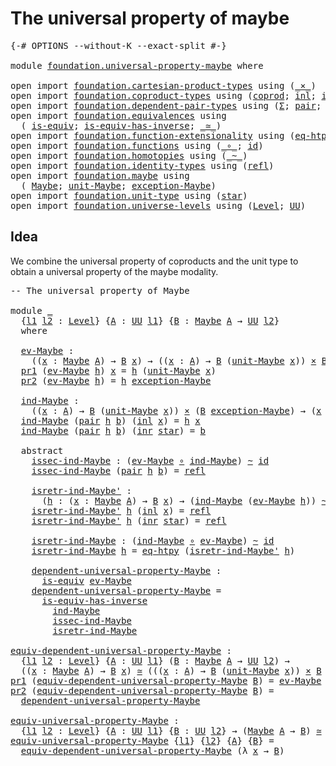 # The universal property of maybe

<pre class="Agda"><a id="44" class="Symbol">{-#</a> <a id="48" class="Keyword">OPTIONS</a> <a id="56" class="Pragma">--without-K</a> <a id="68" class="Pragma">--exact-split</a> <a id="82" class="Symbol">#-}</a>

<a id="87" class="Keyword">module</a> <a id="94" href="foundation.universal-property-maybe.html" class="Module">foundation.universal-property-maybe</a> <a id="130" class="Keyword">where</a>

<a id="137" class="Keyword">open</a> <a id="142" class="Keyword">import</a> <a id="149" href="foundation.cartesian-product-types.html" class="Module">foundation.cartesian-product-types</a> <a id="184" class="Keyword">using</a> <a id="190" class="Symbol">(</a><a id="191" href="foundation-core.cartesian-product-types.html#577" class="Function Operator">_×_</a><a id="194" class="Symbol">)</a>
<a id="196" class="Keyword">open</a> <a id="201" class="Keyword">import</a> <a id="208" href="foundation.coproduct-types.html" class="Module">foundation.coproduct-types</a> <a id="235" class="Keyword">using</a> <a id="241" class="Symbol">(</a><a id="242" href="foundation.coproduct-types.html#1168" class="Datatype">coprod</a><a id="248" class="Symbol">;</a> <a id="250" href="foundation.coproduct-types.html#1239" class="InductiveConstructor">inl</a><a id="253" class="Symbol">;</a> <a id="255" href="foundation.coproduct-types.html#1262" class="InductiveConstructor">inr</a><a id="258" class="Symbol">)</a>
<a id="260" class="Keyword">open</a> <a id="265" class="Keyword">import</a> <a id="272" href="foundation.dependent-pair-types.html" class="Module">foundation.dependent-pair-types</a> <a id="304" class="Keyword">using</a> <a id="310" class="Symbol">(</a><a id="311" href="foundation-core.dependent-pair-types.html#502" class="Record">Σ</a><a id="312" class="Symbol">;</a> <a id="314" href="foundation-core.dependent-pair-types.html#575" class="InductiveConstructor">pair</a><a id="318" class="Symbol">;</a> <a id="320" href="foundation-core.dependent-pair-types.html#592" class="Field">pr1</a><a id="323" class="Symbol">;</a> <a id="325" href="foundation-core.dependent-pair-types.html#604" class="Field">pr2</a><a id="328" class="Symbol">)</a>
<a id="330" class="Keyword">open</a> <a id="335" class="Keyword">import</a> <a id="342" href="foundation.equivalences.html" class="Module">foundation.equivalences</a> <a id="366" class="Keyword">using</a>
  <a id="374" class="Symbol">(</a> <a id="376" href="foundation-core.equivalences.html#1542" class="Function">is-equiv</a><a id="384" class="Symbol">;</a> <a id="386" href="foundation-core.equivalences.html#2999" class="Function">is-equiv-has-inverse</a><a id="406" class="Symbol">;</a> <a id="408" href="foundation-core.equivalences.html#1607" class="Function Operator">_≃_</a><a id="411" class="Symbol">)</a>
<a id="413" class="Keyword">open</a> <a id="418" class="Keyword">import</a> <a id="425" href="foundation.function-extensionality.html" class="Module">foundation.function-extensionality</a> <a id="460" class="Keyword">using</a> <a id="466" class="Symbol">(</a><a id="467" href="foundation-core.function-extensionality.html#1464" class="Function">eq-htpy</a><a id="474" class="Symbol">)</a>
<a id="476" class="Keyword">open</a> <a id="481" class="Keyword">import</a> <a id="488" href="foundation.functions.html" class="Module">foundation.functions</a> <a id="509" class="Keyword">using</a> <a id="515" class="Symbol">(</a><a id="516" href="foundation-core.functions.html#407" class="Function Operator">_∘_</a><a id="519" class="Symbol">;</a> <a id="521" href="foundation-core.functions.html#309" class="Function">id</a><a id="523" class="Symbol">)</a>
<a id="525" class="Keyword">open</a> <a id="530" class="Keyword">import</a> <a id="537" href="foundation.homotopies.html" class="Module">foundation.homotopies</a> <a id="559" class="Keyword">using</a> <a id="565" class="Symbol">(</a><a id="566" href="foundation-core.homotopies.html#545" class="Function Operator">_~_</a><a id="569" class="Symbol">)</a>
<a id="571" class="Keyword">open</a> <a id="576" class="Keyword">import</a> <a id="583" href="foundation.identity-types.html" class="Module">foundation.identity-types</a> <a id="609" class="Keyword">using</a> <a id="615" class="Symbol">(</a><a id="616" href="foundation-core.identity-types.html#1807" class="InductiveConstructor">refl</a><a id="620" class="Symbol">)</a>
<a id="622" class="Keyword">open</a> <a id="627" class="Keyword">import</a> <a id="634" href="foundation.maybe.html" class="Module">foundation.maybe</a> <a id="651" class="Keyword">using</a>
  <a id="659" class="Symbol">(</a> <a id="661" href="foundation.maybe.html#1449" class="Function">Maybe</a><a id="666" class="Symbol">;</a> <a id="668" href="foundation.maybe.html#1508" class="Function">unit-Maybe</a><a id="678" class="Symbol">;</a> <a id="680" href="foundation.maybe.html#1576" class="Function">exception-Maybe</a><a id="695" class="Symbol">)</a>
<a id="697" class="Keyword">open</a> <a id="702" class="Keyword">import</a> <a id="709" href="foundation.unit-type.html" class="Module">foundation.unit-type</a> <a id="730" class="Keyword">using</a> <a id="736" class="Symbol">(</a><a id="737" href="foundation.unit-type.html#1099" class="InductiveConstructor">star</a><a id="741" class="Symbol">)</a>
<a id="743" class="Keyword">open</a> <a id="748" class="Keyword">import</a> <a id="755" href="foundation.universe-levels.html" class="Module">foundation.universe-levels</a> <a id="782" class="Keyword">using</a> <a id="788" class="Symbol">(</a><a id="789" href="Agda.Primitive.html#597" class="Postulate">Level</a><a id="794" class="Symbol">;</a> <a id="796" href="foundation-core.universe-levels.html#222" class="Primitive">UU</a><a id="798" class="Symbol">)</a>
</pre>
## Idea

We combine the universal property of coproducts and the unit type to obtain a universal property of the maybe modality.

<pre class="Agda"><a id="943" class="Comment">-- The universal property of Maybe</a>

<a id="979" class="Keyword">module</a> <a id="986" href="foundation.universal-property-maybe.html#986" class="Module">_</a>
  <a id="990" class="Symbol">{</a><a id="991" href="foundation.universal-property-maybe.html#991" class="Bound">l1</a> <a id="994" href="foundation.universal-property-maybe.html#994" class="Bound">l2</a> <a id="997" class="Symbol">:</a> <a id="999" href="Agda.Primitive.html#597" class="Postulate">Level</a><a id="1004" class="Symbol">}</a> <a id="1006" class="Symbol">{</a><a id="1007" href="foundation.universal-property-maybe.html#1007" class="Bound">A</a> <a id="1009" class="Symbol">:</a> <a id="1011" href="foundation-core.universe-levels.html#222" class="Primitive">UU</a> <a id="1014" href="foundation.universal-property-maybe.html#991" class="Bound">l1</a><a id="1016" class="Symbol">}</a> <a id="1018" class="Symbol">{</a><a id="1019" href="foundation.universal-property-maybe.html#1019" class="Bound">B</a> <a id="1021" class="Symbol">:</a> <a id="1023" href="foundation.maybe.html#1449" class="Function">Maybe</a> <a id="1029" href="foundation.universal-property-maybe.html#1007" class="Bound">A</a> <a id="1031" class="Symbol">→</a> <a id="1033" href="foundation-core.universe-levels.html#222" class="Primitive">UU</a> <a id="1036" href="foundation.universal-property-maybe.html#994" class="Bound">l2</a><a id="1038" class="Symbol">}</a>
  <a id="1042" class="Keyword">where</a>

  <a id="1051" href="foundation.universal-property-maybe.html#1051" class="Function">ev-Maybe</a> <a id="1060" class="Symbol">:</a>
    <a id="1066" class="Symbol">((</a><a id="1068" href="foundation.universal-property-maybe.html#1068" class="Bound">x</a> <a id="1070" class="Symbol">:</a> <a id="1072" href="foundation.maybe.html#1449" class="Function">Maybe</a> <a id="1078" href="foundation.universal-property-maybe.html#1007" class="Bound">A</a><a id="1079" class="Symbol">)</a> <a id="1081" class="Symbol">→</a> <a id="1083" href="foundation.universal-property-maybe.html#1019" class="Bound">B</a> <a id="1085" href="foundation.universal-property-maybe.html#1068" class="Bound">x</a><a id="1086" class="Symbol">)</a> <a id="1088" class="Symbol">→</a> <a id="1090" class="Symbol">((</a><a id="1092" href="foundation.universal-property-maybe.html#1092" class="Bound">x</a> <a id="1094" class="Symbol">:</a> <a id="1096" href="foundation.universal-property-maybe.html#1007" class="Bound">A</a><a id="1097" class="Symbol">)</a> <a id="1099" class="Symbol">→</a> <a id="1101" href="foundation.universal-property-maybe.html#1019" class="Bound">B</a> <a id="1103" class="Symbol">(</a><a id="1104" href="foundation.maybe.html#1508" class="Function">unit-Maybe</a> <a id="1115" href="foundation.universal-property-maybe.html#1092" class="Bound">x</a><a id="1116" class="Symbol">))</a> <a id="1119" href="foundation-core.cartesian-product-types.html#577" class="Function Operator">×</a> <a id="1121" href="foundation.universal-property-maybe.html#1019" class="Bound">B</a> <a id="1123" href="foundation.maybe.html#1576" class="Function">exception-Maybe</a>
  <a id="1141" href="foundation-core.dependent-pair-types.html#592" class="Field">pr1</a> <a id="1145" class="Symbol">(</a><a id="1146" href="foundation.universal-property-maybe.html#1051" class="Function">ev-Maybe</a> <a id="1155" href="foundation.universal-property-maybe.html#1155" class="Bound">h</a><a id="1156" class="Symbol">)</a> <a id="1158" href="foundation.universal-property-maybe.html#1158" class="Bound">x</a> <a id="1160" class="Symbol">=</a> <a id="1162" href="foundation.universal-property-maybe.html#1155" class="Bound">h</a> <a id="1164" class="Symbol">(</a><a id="1165" href="foundation.maybe.html#1508" class="Function">unit-Maybe</a> <a id="1176" href="foundation.universal-property-maybe.html#1158" class="Bound">x</a><a id="1177" class="Symbol">)</a>
  <a id="1181" href="foundation-core.dependent-pair-types.html#604" class="Field">pr2</a> <a id="1185" class="Symbol">(</a><a id="1186" href="foundation.universal-property-maybe.html#1051" class="Function">ev-Maybe</a> <a id="1195" href="foundation.universal-property-maybe.html#1195" class="Bound">h</a><a id="1196" class="Symbol">)</a> <a id="1198" class="Symbol">=</a> <a id="1200" href="foundation.universal-property-maybe.html#1195" class="Bound">h</a> <a id="1202" href="foundation.maybe.html#1576" class="Function">exception-Maybe</a>
  
  <a id="1223" href="foundation.universal-property-maybe.html#1223" class="Function">ind-Maybe</a> <a id="1233" class="Symbol">:</a>
    <a id="1239" class="Symbol">((</a><a id="1241" href="foundation.universal-property-maybe.html#1241" class="Bound">x</a> <a id="1243" class="Symbol">:</a> <a id="1245" href="foundation.universal-property-maybe.html#1007" class="Bound">A</a><a id="1246" class="Symbol">)</a> <a id="1248" class="Symbol">→</a> <a id="1250" href="foundation.universal-property-maybe.html#1019" class="Bound">B</a> <a id="1252" class="Symbol">(</a><a id="1253" href="foundation.maybe.html#1508" class="Function">unit-Maybe</a> <a id="1264" href="foundation.universal-property-maybe.html#1241" class="Bound">x</a><a id="1265" class="Symbol">))</a> <a id="1268" href="foundation-core.cartesian-product-types.html#577" class="Function Operator">×</a> <a id="1270" class="Symbol">(</a><a id="1271" href="foundation.universal-property-maybe.html#1019" class="Bound">B</a> <a id="1273" href="foundation.maybe.html#1576" class="Function">exception-Maybe</a><a id="1288" class="Symbol">)</a> <a id="1290" class="Symbol">→</a> <a id="1292" class="Symbol">(</a><a id="1293" href="foundation.universal-property-maybe.html#1293" class="Bound">x</a> <a id="1295" class="Symbol">:</a> <a id="1297" href="foundation.maybe.html#1449" class="Function">Maybe</a> <a id="1303" href="foundation.universal-property-maybe.html#1007" class="Bound">A</a><a id="1304" class="Symbol">)</a> <a id="1306" class="Symbol">→</a> <a id="1308" href="foundation.universal-property-maybe.html#1019" class="Bound">B</a> <a id="1310" href="foundation.universal-property-maybe.html#1293" class="Bound">x</a>
  <a id="1314" href="foundation.universal-property-maybe.html#1223" class="Function">ind-Maybe</a> <a id="1324" class="Symbol">(</a><a id="1325" href="foundation-core.dependent-pair-types.html#575" class="InductiveConstructor">pair</a> <a id="1330" href="foundation.universal-property-maybe.html#1330" class="Bound">h</a> <a id="1332" href="foundation.universal-property-maybe.html#1332" class="Bound">b</a><a id="1333" class="Symbol">)</a> <a id="1335" class="Symbol">(</a><a id="1336" href="foundation.coproduct-types.html#1239" class="InductiveConstructor">inl</a> <a id="1340" href="foundation.universal-property-maybe.html#1340" class="Bound">x</a><a id="1341" class="Symbol">)</a> <a id="1343" class="Symbol">=</a> <a id="1345" href="foundation.universal-property-maybe.html#1330" class="Bound">h</a> <a id="1347" href="foundation.universal-property-maybe.html#1340" class="Bound">x</a>
  <a id="1351" href="foundation.universal-property-maybe.html#1223" class="Function">ind-Maybe</a> <a id="1361" class="Symbol">(</a><a id="1362" href="foundation-core.dependent-pair-types.html#575" class="InductiveConstructor">pair</a> <a id="1367" href="foundation.universal-property-maybe.html#1367" class="Bound">h</a> <a id="1369" href="foundation.universal-property-maybe.html#1369" class="Bound">b</a><a id="1370" class="Symbol">)</a> <a id="1372" class="Symbol">(</a><a id="1373" href="foundation.coproduct-types.html#1262" class="InductiveConstructor">inr</a> <a id="1377" href="foundation.unit-type.html#1099" class="InductiveConstructor">star</a><a id="1381" class="Symbol">)</a> <a id="1383" class="Symbol">=</a> <a id="1385" href="foundation.universal-property-maybe.html#1369" class="Bound">b</a>

  <a id="1390" class="Keyword">abstract</a>
    <a id="1403" href="foundation.universal-property-maybe.html#1403" class="Function">issec-ind-Maybe</a> <a id="1419" class="Symbol">:</a> <a id="1421" class="Symbol">(</a><a id="1422" href="foundation.universal-property-maybe.html#1051" class="Function">ev-Maybe</a> <a id="1431" href="foundation-core.functions.html#407" class="Function Operator">∘</a> <a id="1433" href="foundation.universal-property-maybe.html#1223" class="Function">ind-Maybe</a><a id="1442" class="Symbol">)</a> <a id="1444" href="foundation-core.homotopies.html#545" class="Function Operator">~</a> <a id="1446" href="foundation-core.functions.html#309" class="Function">id</a>
    <a id="1453" href="foundation.universal-property-maybe.html#1403" class="Function">issec-ind-Maybe</a> <a id="1469" class="Symbol">(</a><a id="1470" href="foundation-core.dependent-pair-types.html#575" class="InductiveConstructor">pair</a> <a id="1475" href="foundation.universal-property-maybe.html#1475" class="Bound">h</a> <a id="1477" href="foundation.universal-property-maybe.html#1477" class="Bound">b</a><a id="1478" class="Symbol">)</a> <a id="1480" class="Symbol">=</a> <a id="1482" href="foundation-core.identity-types.html#1807" class="InductiveConstructor">refl</a>

    <a id="1492" href="foundation.universal-property-maybe.html#1492" class="Function">isretr-ind-Maybe&#39;</a> <a id="1510" class="Symbol">:</a>
      <a id="1518" class="Symbol">(</a><a id="1519" href="foundation.universal-property-maybe.html#1519" class="Bound">h</a> <a id="1521" class="Symbol">:</a> <a id="1523" class="Symbol">(</a><a id="1524" href="foundation.universal-property-maybe.html#1524" class="Bound">x</a> <a id="1526" class="Symbol">:</a> <a id="1528" href="foundation.maybe.html#1449" class="Function">Maybe</a> <a id="1534" href="foundation.universal-property-maybe.html#1007" class="Bound">A</a><a id="1535" class="Symbol">)</a> <a id="1537" class="Symbol">→</a> <a id="1539" href="foundation.universal-property-maybe.html#1019" class="Bound">B</a> <a id="1541" href="foundation.universal-property-maybe.html#1524" class="Bound">x</a><a id="1542" class="Symbol">)</a> <a id="1544" class="Symbol">→</a> <a id="1546" class="Symbol">(</a><a id="1547" href="foundation.universal-property-maybe.html#1223" class="Function">ind-Maybe</a> <a id="1557" class="Symbol">(</a><a id="1558" href="foundation.universal-property-maybe.html#1051" class="Function">ev-Maybe</a> <a id="1567" href="foundation.universal-property-maybe.html#1519" class="Bound">h</a><a id="1568" class="Symbol">))</a> <a id="1571" href="foundation-core.homotopies.html#545" class="Function Operator">~</a> <a id="1573" href="foundation.universal-property-maybe.html#1519" class="Bound">h</a>
    <a id="1579" href="foundation.universal-property-maybe.html#1492" class="Function">isretr-ind-Maybe&#39;</a> <a id="1597" href="foundation.universal-property-maybe.html#1597" class="Bound">h</a> <a id="1599" class="Symbol">(</a><a id="1600" href="foundation.coproduct-types.html#1239" class="InductiveConstructor">inl</a> <a id="1604" href="foundation.universal-property-maybe.html#1604" class="Bound">x</a><a id="1605" class="Symbol">)</a> <a id="1607" class="Symbol">=</a> <a id="1609" href="foundation-core.identity-types.html#1807" class="InductiveConstructor">refl</a>
    <a id="1618" href="foundation.universal-property-maybe.html#1492" class="Function">isretr-ind-Maybe&#39;</a> <a id="1636" href="foundation.universal-property-maybe.html#1636" class="Bound">h</a> <a id="1638" class="Symbol">(</a><a id="1639" href="foundation.coproduct-types.html#1262" class="InductiveConstructor">inr</a> <a id="1643" href="foundation.unit-type.html#1099" class="InductiveConstructor">star</a><a id="1647" class="Symbol">)</a> <a id="1649" class="Symbol">=</a> <a id="1651" href="foundation-core.identity-types.html#1807" class="InductiveConstructor">refl</a>

    <a id="1661" href="foundation.universal-property-maybe.html#1661" class="Function">isretr-ind-Maybe</a> <a id="1678" class="Symbol">:</a> <a id="1680" class="Symbol">(</a><a id="1681" href="foundation.universal-property-maybe.html#1223" class="Function">ind-Maybe</a> <a id="1691" href="foundation-core.functions.html#407" class="Function Operator">∘</a> <a id="1693" href="foundation.universal-property-maybe.html#1051" class="Function">ev-Maybe</a><a id="1701" class="Symbol">)</a> <a id="1703" href="foundation-core.homotopies.html#545" class="Function Operator">~</a> <a id="1705" href="foundation-core.functions.html#309" class="Function">id</a>
    <a id="1712" href="foundation.universal-property-maybe.html#1661" class="Function">isretr-ind-Maybe</a> <a id="1729" href="foundation.universal-property-maybe.html#1729" class="Bound">h</a> <a id="1731" class="Symbol">=</a> <a id="1733" href="foundation-core.function-extensionality.html#1464" class="Function">eq-htpy</a> <a id="1741" class="Symbol">(</a><a id="1742" href="foundation.universal-property-maybe.html#1492" class="Function">isretr-ind-Maybe&#39;</a> <a id="1760" href="foundation.universal-property-maybe.html#1729" class="Bound">h</a><a id="1761" class="Symbol">)</a>

    <a id="1768" href="foundation.universal-property-maybe.html#1768" class="Function">dependent-universal-property-Maybe</a> <a id="1803" class="Symbol">:</a>
      <a id="1811" href="foundation-core.equivalences.html#1542" class="Function">is-equiv</a> <a id="1820" href="foundation.universal-property-maybe.html#1051" class="Function">ev-Maybe</a>
    <a id="1833" href="foundation.universal-property-maybe.html#1768" class="Function">dependent-universal-property-Maybe</a> <a id="1868" class="Symbol">=</a>
      <a id="1876" href="foundation-core.equivalences.html#2999" class="Function">is-equiv-has-inverse</a>
        <a id="1905" href="foundation.universal-property-maybe.html#1223" class="Function">ind-Maybe</a>
        <a id="1923" href="foundation.universal-property-maybe.html#1403" class="Function">issec-ind-Maybe</a>
        <a id="1947" href="foundation.universal-property-maybe.html#1661" class="Function">isretr-ind-Maybe</a>

<a id="equiv-dependent-universal-property-Maybe"></a><a id="1965" href="foundation.universal-property-maybe.html#1965" class="Function">equiv-dependent-universal-property-Maybe</a> <a id="2006" class="Symbol">:</a>
  <a id="2010" class="Symbol">{</a><a id="2011" href="foundation.universal-property-maybe.html#2011" class="Bound">l1</a> <a id="2014" href="foundation.universal-property-maybe.html#2014" class="Bound">l2</a> <a id="2017" class="Symbol">:</a> <a id="2019" href="Agda.Primitive.html#597" class="Postulate">Level</a><a id="2024" class="Symbol">}</a> <a id="2026" class="Symbol">{</a><a id="2027" href="foundation.universal-property-maybe.html#2027" class="Bound">A</a> <a id="2029" class="Symbol">:</a> <a id="2031" href="foundation-core.universe-levels.html#222" class="Primitive">UU</a> <a id="2034" href="foundation.universal-property-maybe.html#2011" class="Bound">l1</a><a id="2036" class="Symbol">}</a> <a id="2038" class="Symbol">(</a><a id="2039" href="foundation.universal-property-maybe.html#2039" class="Bound">B</a> <a id="2041" class="Symbol">:</a> <a id="2043" href="foundation.maybe.html#1449" class="Function">Maybe</a> <a id="2049" href="foundation.universal-property-maybe.html#2027" class="Bound">A</a> <a id="2051" class="Symbol">→</a> <a id="2053" href="foundation-core.universe-levels.html#222" class="Primitive">UU</a> <a id="2056" href="foundation.universal-property-maybe.html#2014" class="Bound">l2</a><a id="2058" class="Symbol">)</a> <a id="2060" class="Symbol">→</a>
  <a id="2064" class="Symbol">((</a><a id="2066" href="foundation.universal-property-maybe.html#2066" class="Bound">x</a> <a id="2068" class="Symbol">:</a> <a id="2070" href="foundation.maybe.html#1449" class="Function">Maybe</a> <a id="2076" href="foundation.universal-property-maybe.html#2027" class="Bound">A</a><a id="2077" class="Symbol">)</a> <a id="2079" class="Symbol">→</a> <a id="2081" href="foundation.universal-property-maybe.html#2039" class="Bound">B</a> <a id="2083" href="foundation.universal-property-maybe.html#2066" class="Bound">x</a><a id="2084" class="Symbol">)</a> <a id="2086" href="foundation-core.equivalences.html#1607" class="Function Operator">≃</a> <a id="2088" class="Symbol">(((</a><a id="2091" href="foundation.universal-property-maybe.html#2091" class="Bound">x</a> <a id="2093" class="Symbol">:</a> <a id="2095" href="foundation.universal-property-maybe.html#2027" class="Bound">A</a><a id="2096" class="Symbol">)</a> <a id="2098" class="Symbol">→</a> <a id="2100" href="foundation.universal-property-maybe.html#2039" class="Bound">B</a> <a id="2102" class="Symbol">(</a><a id="2103" href="foundation.maybe.html#1508" class="Function">unit-Maybe</a> <a id="2114" href="foundation.universal-property-maybe.html#2091" class="Bound">x</a><a id="2115" class="Symbol">))</a> <a id="2118" href="foundation-core.cartesian-product-types.html#577" class="Function Operator">×</a> <a id="2120" href="foundation.universal-property-maybe.html#2039" class="Bound">B</a> <a id="2122" href="foundation.maybe.html#1576" class="Function">exception-Maybe</a><a id="2137" class="Symbol">)</a>
<a id="2139" href="foundation-core.dependent-pair-types.html#592" class="Field">pr1</a> <a id="2143" class="Symbol">(</a><a id="2144" href="foundation.universal-property-maybe.html#1965" class="Function">equiv-dependent-universal-property-Maybe</a> <a id="2185" href="foundation.universal-property-maybe.html#2185" class="Bound">B</a><a id="2186" class="Symbol">)</a> <a id="2188" class="Symbol">=</a> <a id="2190" href="foundation.universal-property-maybe.html#1051" class="Function">ev-Maybe</a>
<a id="2199" href="foundation-core.dependent-pair-types.html#604" class="Field">pr2</a> <a id="2203" class="Symbol">(</a><a id="2204" href="foundation.universal-property-maybe.html#1965" class="Function">equiv-dependent-universal-property-Maybe</a> <a id="2245" href="foundation.universal-property-maybe.html#2245" class="Bound">B</a><a id="2246" class="Symbol">)</a> <a id="2248" class="Symbol">=</a>
  <a id="2252" href="foundation.universal-property-maybe.html#1768" class="Function">dependent-universal-property-Maybe</a>

<a id="equiv-universal-property-Maybe"></a><a id="2288" href="foundation.universal-property-maybe.html#2288" class="Function">equiv-universal-property-Maybe</a> <a id="2319" class="Symbol">:</a>
  <a id="2323" class="Symbol">{</a><a id="2324" href="foundation.universal-property-maybe.html#2324" class="Bound">l1</a> <a id="2327" href="foundation.universal-property-maybe.html#2327" class="Bound">l2</a> <a id="2330" class="Symbol">:</a> <a id="2332" href="Agda.Primitive.html#597" class="Postulate">Level</a><a id="2337" class="Symbol">}</a> <a id="2339" class="Symbol">{</a><a id="2340" href="foundation.universal-property-maybe.html#2340" class="Bound">A</a> <a id="2342" class="Symbol">:</a> <a id="2344" href="foundation-core.universe-levels.html#222" class="Primitive">UU</a> <a id="2347" href="foundation.universal-property-maybe.html#2324" class="Bound">l1</a><a id="2349" class="Symbol">}</a> <a id="2351" class="Symbol">{</a><a id="2352" href="foundation.universal-property-maybe.html#2352" class="Bound">B</a> <a id="2354" class="Symbol">:</a> <a id="2356" href="foundation-core.universe-levels.html#222" class="Primitive">UU</a> <a id="2359" href="foundation.universal-property-maybe.html#2327" class="Bound">l2</a><a id="2361" class="Symbol">}</a> <a id="2363" class="Symbol">→</a> <a id="2365" class="Symbol">(</a><a id="2366" href="foundation.maybe.html#1449" class="Function">Maybe</a> <a id="2372" href="foundation.universal-property-maybe.html#2340" class="Bound">A</a> <a id="2374" class="Symbol">→</a> <a id="2376" href="foundation.universal-property-maybe.html#2352" class="Bound">B</a><a id="2377" class="Symbol">)</a> <a id="2379" href="foundation-core.equivalences.html#1607" class="Function Operator">≃</a> <a id="2381" class="Symbol">((</a><a id="2383" href="foundation.universal-property-maybe.html#2340" class="Bound">A</a> <a id="2385" class="Symbol">→</a> <a id="2387" href="foundation.universal-property-maybe.html#2352" class="Bound">B</a><a id="2388" class="Symbol">)</a> <a id="2390" href="foundation-core.cartesian-product-types.html#577" class="Function Operator">×</a> <a id="2392" href="foundation.universal-property-maybe.html#2352" class="Bound">B</a><a id="2393" class="Symbol">)</a>
<a id="2395" href="foundation.universal-property-maybe.html#2288" class="Function">equiv-universal-property-Maybe</a> <a id="2426" class="Symbol">{</a><a id="2427" href="foundation.universal-property-maybe.html#2427" class="Bound">l1</a><a id="2429" class="Symbol">}</a> <a id="2431" class="Symbol">{</a><a id="2432" href="foundation.universal-property-maybe.html#2432" class="Bound">l2</a><a id="2434" class="Symbol">}</a> <a id="2436" class="Symbol">{</a><a id="2437" href="foundation.universal-property-maybe.html#2437" class="Bound">A</a><a id="2438" class="Symbol">}</a> <a id="2440" class="Symbol">{</a><a id="2441" href="foundation.universal-property-maybe.html#2441" class="Bound">B</a><a id="2442" class="Symbol">}</a> <a id="2444" class="Symbol">=</a>
  <a id="2448" href="foundation.universal-property-maybe.html#1965" class="Function">equiv-dependent-universal-property-Maybe</a> <a id="2489" class="Symbol">(λ</a> <a id="2492" href="foundation.universal-property-maybe.html#2492" class="Bound">x</a> <a id="2494" class="Symbol">→</a> <a id="2496" href="foundation.universal-property-maybe.html#2441" class="Bound">B</a><a id="2497" class="Symbol">)</a>
</pre>